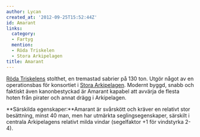 ```yaml
---
author: Lycan
created_at: '2012-09-25T15:52:44Z'
id: Amarant
links:
  category:
  - Fartyg
  mention:
  - Röda Triskelen
  - Stora Arkipelagen
title: Amarant
---
```


[Röda Triskelens] stolthet, en tremastad sabrier på 130 ton. Utgör något av en operationsbas för
konsortiet i [Stora Arkipelagen]. Modernt byggd, snabb och faktiskt även kanonbestyckad är Amarant
kapabel att avvärja de flesta hoten från pirater och annat drägg i Arkipelagen.

**Särskilda egenskaper:**Amarant är svårskött och kräver en relativt stor besättning, minst 40 man,
men har utmärkta seglingsegenskaper, särskilt i centrala Arkipelagens relativt milda vindar
(segelfaktor +1 för vindstyrka 2-4).

  [Röda Triskelens]: Röda_Triskelen
  [Stora Arkipelagen]: Stora_Arkipelagen